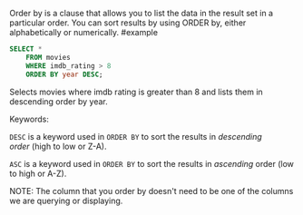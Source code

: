 Order by is a clause that allows you to list the data in the result set in a particular order. 
You can sort results by using ORDER by, either alphabetically or numerically.
#example 
```SQL
SELECT *  
	FROM movies  
	WHERE imdb_rating > 8  
	ORDER BY year DESC;

```
Selects movies where imdb rating is greater than 8 and lists them in descending order by year.

Keywords:

`DESC` is a keyword used in `ORDER BY` to sort the results in _descending order_ (high to low or Z-A).

`ASC` is a keyword used in `ORDER BY` to sort the results in _ascending_ order (low to high or A-Z).

NOTE: The column that you order by doesn't need to be one of the columns we are querying or displaying. 